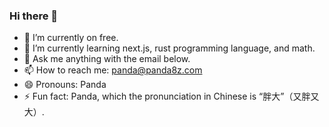 ### Hi there 👋


- 🔭 I’m currently on free.
- 🌱 I’m currently learning next.js, rust programming language, and math.
- 💬 Ask me anything with the email below.
- 📫 How to reach me: panda@panda8z.com
- 😄 Pronouns: Panda
- ⚡ Fun fact: Panda, which the pronunciation in Chinese is “胖大”（又胖又大）.

<!--
**panda8z/panda8z** is a ✨ _special_ ✨ repository because its `README.md` (this file) appears on your GitHub profile
-->
